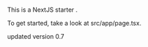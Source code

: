 # 

This is a NextJS starter .

To get started, take a look at src/app/page.tsx.


updated version 0.7
